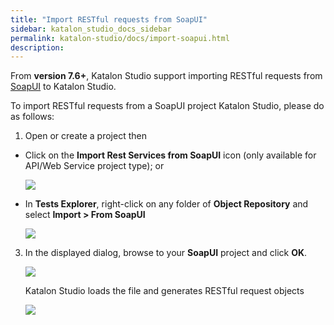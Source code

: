 ```yaml
---
title: "Import RESTful requests from SoapUI"
sidebar: katalon_studio_docs_sidebar
permalink: katalon-studio/docs/import-soapui.html
description: 
---
```


From **version 7.6+**, Katalon Studio support importing RESTful requests from [SoapUI](https://www.soapui.org/getting-started/) to Katalon Studio.

To import RESTful requests from a SoapUI project Katalon Studio, please do as follows:

1. Open or create a project then

* Click on the **Import Rest Services from SoapUI** icon (only available for API/Web Service project type); or

   <img src="https://github.com/katalon-studio/docs-images/raw/master/katalon-studio/docs/import-soapui/icon.png">

* In **Tests Explorer**, right-click on any folder of **Object Repository** and select **Import > From SoapUI**

   <img src="https://github.com/katalon-studio/docs-images/raw/master/katalon-studio/docs/import-soapui/rightclick.png">

3. In the displayed dialog, browse to your **SoapUI** project and click **OK**.

   <img src="https://github.com/katalon-studio/docs-images/raw/master/katalon-studio/docs/import-soapui/browse.png">

   Katalon Studio loads the file and generates RESTful request objects

   <img src="https://github.com/katalon-studio/docs-images/raw/master/katalon-studio/docs/import-soapui/imported.png">